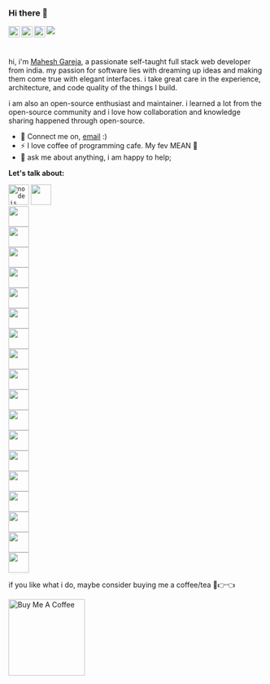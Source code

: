 ### Hi there 👋

<!--
**mkgareja/mkgareja** is a ✨ _special_ ✨ repository because its `README.md` (this file) appears on your GitHub profile.

Here are some ideas to get you started:

- 🔭 I’m currently working on ...
- 🌱 I’m currently learning ...
- 👯 I’m looking to collaborate on ...
- 🤔 I’m looking for help with ...
- 💬 Ask me about ...
- 📫 How to reach me: ...
- 😄 Pronouns: ...
- ⚡ Fun fact: ...
-->

<a href="https://www.instagram.com/mkgareja/">
  <img align="left" alt="Abhishek's Instagram" width="22px" src="https://raw.githubusercontent.com/hussainweb/hussainweb/main/icons/instagram.png" />
</a>
<a href="https://twitter.com/mahesh_gareja">
  <img align="left" alt="Mahesh Gareja | Twitter" width="22px" src="https://raw.githubusercontent.com/peterthehan/peterthehan/master/assets/twitter.svg" />
</a>
<a href="https://www.linkedin.com/in/mkgareja/">
  <img align="left" alt="Mahesh's LinkedIN" width="22px" src="https://raw.githubusercontent.com/peterthehan/peterthehan/master/assets/linkedin.svg" />
</a>

![](https://visitor-badge.glitch.me/badge?page_id=mahesh.gareja)

<br />

hi, i'm [Mahesh Gareja](https://mkgareja.github.io/), a passionate self-taught full stack web developer from india. my passion for software lies with dreaming up ideas and making them come true with elegant interfaces. i take great care in the experience, architecture, and code quality of the things I build.

i am also an open-source enthusiast and maintainer. i learned a lot from the open-source community and i love how collaboration and knowledge sharing happened through open-source.
  
- 💼 Connect me on, [email](mailto:vvpmahesh@gmail.com) :)
- ⚡ I love coffee of programming cafe. My fev MEAN 🔭
- 💬 ask me about anything, i am happy to help;

**Let's talk about:**  

<code><img height="40" alt="nodejs" src="https://cdn.jsdelivr.net/gh/devicons/devicon/icons/nodejs/nodejs-original.svg" /></code>
<code><img height="40" src="https://cdn.jsdelivr.net/gh/devicons/devicon/icons/react/react-original.svg" /> </code>
<code><img height="40" src="https://cdn.jsdelivr.net/gh/devicons/devicon/icons/angularjs/angularjs-original.svg" /> </code>
<code><img height="40" src="https://cdn.jsdelivr.net/gh/devicons/devicon/icons/amazonwebservices/amazonwebservices-original.svg" /> </code>
<code><img height="40" src="https://cdn.jsdelivr.net/gh/devicons/devicon/icons/php/php-original.svg" /> </code>
<code><img height="40" src="https://cdn.jsdelivr.net/gh/devicons/devicon/icons/express/express-original.svg" /> </code>
<code><img height="40" src="https://cdn.jsdelivr.net/gh/devicons/devicon/icons/nextjs/nextjs-original.svg" /> </code>
<code><img height="40" src="https://cdn.jsdelivr.net/gh/devicons/devicon/icons/codeigniter/codeigniter-plain.svg" /> </code>
<code><img height="40" src="https://cdn.jsdelivr.net/gh/devicons/devicon/icons/docker/docker-original-wordmark.svg" /> </code>
<code><img height="40" src="https://cdn.jsdelivr.net/gh/devicons/devicon/icons/git/git-original.svg" /> </code>
<code><img height="40" src="https://cdn.jsdelivr.net/gh/devicons/devicon/icons/github/github-original-wordmark.svg" /> </code>
<code><img height="40" src="https://cdn.jsdelivr.net/gh/devicons/devicon/icons/ionic/ionic-original.svg" /> </code>
<code><img height="40" src="https://cdn.jsdelivr.net/gh/devicons/devicon/icons/jira/jira-original-wordmark.svg" /> </code>
<code><img height="40" src="https://cdn.jsdelivr.net/gh/devicons/devicon/icons/linux/linux-original.svg" /> </code>
<code><img height="40" src="https://cdn.jsdelivr.net/gh/devicons/devicon/icons/mysql/mysql-original.svg" /> </code>
<code><img height="40" src="https://cdn.jsdelivr.net/gh/devicons/devicon/icons/nginx/nginx-original.svg" /> </code>
<code><img height="40" src="https://cdn.jsdelivr.net/gh/devicons/devicon/icons/npm/npm-original-wordmark.svg" /> </code>
<code><img height="40" src="https://cdn.jsdelivr.net/gh/devicons/devicon/icons/redis/redis-original.svg" /> </code>
<code><img height="40" src="https://cdn.jsdelivr.net/gh/devicons/devicon/icons/typescript/typescript-original.svg" /> </code>
<code><img height="40" src="https://cdn.jsdelivr.net/gh/devicons/devicon/icons/ubuntu/ubuntu-plain.svg" /> </code>

<!--END_SECTION:waka-->

if you like what i do, maybe consider buying me a coffee/tea 🥺👉👈

<a href="https://www.buymeacoffee.com/maheshg" target="_blank"><img src="https://cdn.buymeacoffee.com/buttons/v2/default-red.png" alt="Buy Me A Coffee" width="150" ></a>

